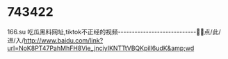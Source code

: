 # 743422
166.su 吃瓜黑料网址,tiktok不正经的视频----------------------------🏅🏅点/此/进/入/http://www.baidu.com/link?url=NoK8PT47PahMhFH8Vie_jnciyIKNTTtVBQKpill6udK&amp;wd
